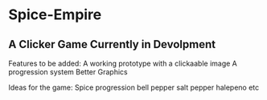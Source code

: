 # Spice-Empire
A Clicker Game Currently in Devolpment
---------------------------------------

Features to be added:
  A working prototype with a clickaable image
  A progression system
  Better Graphics

Ideas for the game:
  Spice progression
    bell pepper
    salt
    pepper
    halepeno
    etc
  
